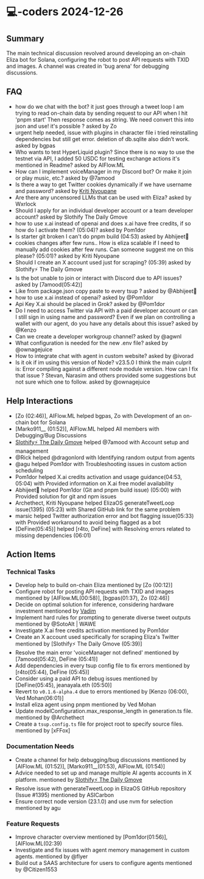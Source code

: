 # 💻-coders 2024-12-26

## Summary
The main technical discussion revolved around developing an on-chain Eliza bot for Solana, configuring the robot to post API requests with TXID and images. A channel was created in 'bug arena' for debugging discussions.

## FAQ
- how do we chat with the bot? it just goes through a tweet loop
I am trying to read on-chain data by sending request to our API when I hit 'pnpm start'
Then response comes as string. We need convert this into json and use! 
it's possible ? asked by Zo
- urgent help needed, issue with plugins in character file
i tried reinstalling dependencies but still get error.
deletion of db.sqlite also didn’t work. asked by bgpas
- Who wants to test HyperLiquid plugin? 
Since there is no way to use the testnet via API, I added 50 USDC for testing exchange actions
it's mentioned in Readme? asked by AIFlow.ML
- How can I implement voiceManager in my Discord bot? Or make it join or play music, etc.? asked by @7amood
- Is there a way to get Twitter cookies dynamically if we have username and password? asked by [Kriti Nyoupane](03:07)
- Are there any uncensored LLMs that can be used with Eliza? asked by Wxrlock
- Should I apply for an individual developer account or a team developer account? asked by Slothify The Daily Gmove
- how to use x.ai instead of openai and does x.ai have free credits, if so how do I activate them? (05:04)? asked by Pom1dor
- Is starter git broken 
I can't do pnpm build
(04:53) asked by Abhijeet🥇
- cookies changes after few runs.. How is eliza scalable if I need to manually add cookies after few runs. Can someone suggest me on this please? (05:01)? asked by Kriti Nyoupane
- Should I create an X account used just for scraping? (05:39) asked by Slothify⚡ The Daily Gmove
- Is the bot unable to join or interact with Discord due to API issues? asked by [7amood(05:42)]
- Like from package.json copy paste to every tsup ? asked by @Abhijeet🥇
- how to use x.ai instead of openai? asked by @Pom1dor
- Api Key X.ai should be placed in Grok? asked by @Pom1dor
- Do I need to access Twitter via API with a paid developer account or can I still sign in using name and password? Even if we plan on controlling a wallet with our agent, do you have any details about this issue? asked by @Kenzo
- Can we create a developer workgroup channel? asked by @agwnl
- What configuration is needed for the new .env file? asked by @ownagejuice
- How to integrate chat with agent in custom website? asked by @ivorad
- Is it ok if im using this version of Node? v23.5.0
I think the main culprit is: Error compiling against a different node module version.
How can I fix that issue ? 
Stevan, Narasim and others provided some suggestions but not sure which one to follow. asked by @ownagejuice

## Help Interactions
- [Zo (02:46)], AIFlow.ML helped bgpas, Zo with Development of an on-chain bot for Solana
- [Marko911__ (01:52)], AIFlow.ML helped All members with Debugging/Bug Discussions
- [Slothify⚡ The Daily Gmove](02:41) helped @7amood with Account setup and management
- @Rick helped @dragonlord with Identifying random output from agents
- @agu helped Pom1dor with Troubleshooting issues in custom action scheduling
- Pom1dor helped X.ai credits activation and usage guidance(04:53, 05:04) with Provided information on X.ai free model availability
- Abhijeet🥇 helped Pom1dor (Git and pnpm build issue) (05:00) with Provided solution for git and npm issues
- Archethect, Kriti Nyoupane helped ElizaOS generateTweetLoop issue(1395) (05:23) with Shared GitHub link for the same problem
- marsic helped Twitter authorization error and bot flagging issue(05:33) with Provided workaround to avoid being flagged as a bot
- [DeFine(05:45)] helped [r4to, DeFine] with Resolving errors related to missing dependencies (06:01)

## Action Items

### Technical Tasks
- Develop help to build on-chain Eliza mentioned by [Zo (00:12)]
- Configure robot for posting API requests with TXID and images mentioned by [AIFlow.ML(00:58)], [bgpas(01:37), Zo (02:46)]
- Decide on optimal solution for inference, considering hardware investment mentioned by [Vadim](02:40)
- Implement hard rules for prompting to generate diverse tweet outputs mentioned by @SotoAlt | WAWE
- Investigate X.ai free credits activation mentioned by Pom1dor
- Create an X account used specifically for scraping Eliza's Twitter mentioned by [Slothify⚡ The Daily Gmove (05:39)]
- Resolve the main error 'voiceManager not defined' mentioned by [7amood(05:42), DeFine (05:41)]
- Add dependencies in every tsup config file to fix errors mentioned by [r4to(05:44), DeFine (05:45)]
- Consider using a paid API to debug issues mentioned by [DeFine(05:45), jeanayala.eth (05:50)]
- Revert to `v0.1.6-alpha.4` due to errors mentioned by [Kenzo (06:00), Ved Mohan(06:01)]
- Install eliza agent using pnpm mentioned by Ved Mohan
- Update modelConfiguration.max_response_length in generation.ts file. mentioned by @Archethect
- Create a `tsup.config.ts` file for project root to specify source files. mentioned by [xFFox]

### Documentation Needs
- Create a channel for help debugging/bug discussions mentioned by [AIFlow.ML (01:52)], [Marko911__(01:53), AIFlow.ML (01:54)]
- Advice needed to set up and manage multiple AI agents accounts in X platform. mentioned by [Slothify⚡ The Daily Gmove](02:41)
- Resolve issue with generateTweetLoop in ElizaOS GitHub repository (Issue #1395) mentioned by ASICarbon
- Ensure correct node version (23.1.0) and use nvm for selection mentioned by agu

### Feature Requests
- Improve character overview mentioned by [Pom1dor(01:56)], [AIFlow.ML(02:39)
- Investigate and fix issues with agent memory management in custom agents. mentioned by @flyer
- Build out a SAAS architecture for users to configure agents mentioned by @Citizen1553